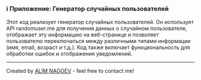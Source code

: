 ### ℹ️ Приложение: Генератор случайных пользователей

Этот код реализует генератор случайных пользователей. Он использует API randomuser.me
для получения данных о случайном пользователе, отображает эту информацию на веб-странице
и позволяет пользователю переключаться между различными типами информации (имя, email, возраст и т.д.).
Код также включает функциональность для обработки ошибок и отображения уведомлений.

-----
Created by [ALIM NAGOEV](https://github.com/nagoev-id) - feel free to contact me!

